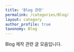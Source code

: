 ```yaml
---
title: 'Blog 관련'
permalink: /categories/Blog/
layout: category
author_profile: true
taxonomy: Blog
---
```


Blog 제작 관련 글 모음입니다.

